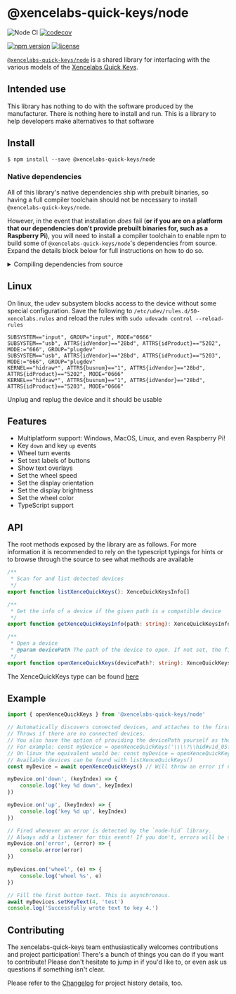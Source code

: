 # @xencelabs-quick-keys/node

![Node CI](https://github.com/Julusian/node-xencelabs-quick-keys/workflows/Node%20CI/badge.svg)
[![codecov](https://codecov.io/gh/Julusian/node-xencelabs-quick-keys/branch/master/graph/badge.svg?token=Hl4QXGZJMF)](https://codecov.io/gh/Julusian/node-xencelabs-quick-keys)

[![npm version](https://img.shields.io/npm/v/@xencelabs-quick-keys/node.svg)](https://npm.im/@xencelabs-quick-keys/node)
[![license](https://img.shields.io/npm/l/@xencelabs-quick-keys/node.svg)](https://npm.im/@xencelabs-quick-keys/node)

[`@xencelabs-quick-keys/node`](https://github.com/julusian/node-xencelabs-quick-keys) is a shared library for interfacing
with the various models of the [Xencelabs Quick Keys](https://www.xencelabs.com/product/xencelabs-quick-keys-remote/).

## Intended use

This library has nothing to do with the software produced by the manufacturer. There is nothing here to install and run. This is a library to help developers make alternatives to that software

## Install

`$ npm install --save @xencelabs-quick-keys/node`

### Native dependencies

All of this library's native dependencies ship with prebuilt binaries, so having a full compiler toolchain should not be necessary to install `@xencelabs-quick-keys/node`.

However, in the event that installation _does_ fail (**or if you are on a platform that our dependencies don't provide prebuilt binaries for, such as a Raspberry Pi**), you will need to install a compiler toolchain to enable npm to build some of `@xencelabs-quick-keys/node`'s dependencies from source. Expand the details block below for full instructions on how to do so.

<details>
	<summary>Compiling dependencies from source</summary>
	
* Windows
  * Install [`windows-build-tools`](https://github.com/felixrieseberg/windows-build-tools):
  ```bash
  npm install --global windows-build-tools
  ```
* MacOS
  * Install the Xcode Command Line Tools:
  ```bash
  xcode-select --install
  ```
* Linux (**including Raspberry Pi**)
  * Follow the instructions for Linux in the ["Compiling from source"](https://github.com/node-hid/node-hid#compiling-from-source) steps for 
  * Try installing `@xencelabs-quick-keys/node`
  * If you still have issues, ensure everything is updated and try again:
	```bash
	sudo apt-get update && sudo apt-get upgrade
	```
</details>

## Linux

On linux, the udev subsystem blocks access to the device without some special configuration.
Save the following to `/etc/udev/rules.d/50-xencelabs.rules` and reload the rules with `sudo udevadm control --reload-rules`

```
SUBSYSTEM=="input", GROUP="input", MODE="0666"
SUBSYSTEM=="usb", ATTRS{idVendor}=="28bd", ATTRS{idProduct}=="5202", MODE:="666", GROUP="plugdev"
SUBSYSTEM=="usb", ATTRS{idVendor}=="28bd", ATTRS{idProduct}=="5203", MODE:="666", GROUP="plugdev"
KERNEL=="hidraw*", ATTRS{busnum}=="1", ATTRS{idVendor}=="28bd", ATTRS{idProduct}=="5202", MODE="0666"
KERNEL=="hidraw*", ATTRS{busnum}=="1", ATTRS{idVendor}=="28bd", ATTRS{idProduct}=="5203", MODE="0666"
```

Unplug and replug the device and it should be usable

## Features

-   Multiplatform support: Windows, MacOS, Linux, and even Raspberry Pi!
-   Key `down` and key `up` events
-   Wheel turn events
-   Set text labels of buttons
-   Show text overlays
-   Set the wheel speed
-   Set the display orientation
-   Set the display brightness
-   Set the wheel color
-   TypeScript support

## API

The root methods exposed by the library are as follows. For more information it is recommended to rely on the typescript typings for hints or to browse through the source to see what methods are available

```typescript
/**
 * Scan for and list detected devices
 */
export function listXenceQuickKeys(): XenceQuickKeysInfo[]

/**
 * Get the info of a device if the given path is a compatible device
 */
export function getXenceQuickKeysInfo(path: string): XenceQuickKeysInfo | undefined

/**
 * Open a device
 * @param devicePath The path of the device to open. If not set, the first will be used
 */
export function openXenceQuickKeys(devicePath?: string): XenceQuickKeysNode
```

The XenceQuickKeys type can be found [here](/packages/core/src/types.ts#L15)

## Example

```typescript
import { openXenceQuickKeys } from '@xencelabs-quick-keys/node'

// Automatically discovers connected devices, and attaches to the first one.
// Throws if there are no connected devices.
// You also have the option of providing the devicePath yourself as the first argument to the constructor.
// For example: const myDevice = openXenceQuickKeys('\\\\?\\hid#vid_05f3&pid_0405&mi_00#7&56cf813&0&0000#{4d1e55b2-f16f-11cf-88cb-001111000030}')
// On linux the equivalent would be: const myDevice = openXenceQuickKeys('0001:0021:00')
// Available devices can be found with listXenceQuickKeys()
const myDevice = await openXenceQuickKeys() // Will throw an error if no compatible devices are connected.

myDevice.on('down', (keyIndex) => {
	console.log('key %d down', keyIndex)
})

myDevice.on('up', (keyIndex) => {
	console.log('key %d up', keyIndex)
})

// Fired whenever an error is detected by the `node-hid` library.
// Always add a listener for this event! If you don't, errors will be silently dropped.
myDevice.on('error', (error) => {
	console.error(error)
})

myDevices.on('wheel', (e) => {
	console.log('wheel %s', e)
})

// Fill the first button text. This is asynchronous.
await myDevices.setKeyText(4, 'test')
console.log('Successfully wrote text to key 4.')
```

## Contributing

The xencelabs-quick-keys team enthusiastically welcomes contributions and project participation! There's a bunch of things you can do if you want to contribute! Please don't hesitate to jump in if you'd like to, or even ask us questions if something isn't clear.

Please refer to the [Changelog](CHANGELOG.md) for project history details, too.
